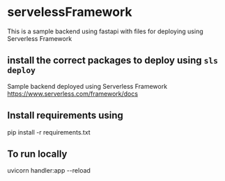 # servelessFramework
This is a sample backend using fastapi with files for deploying using Serverless Framework

## install the correct packages to deploy using `sls deploy`
Sample backend deployed using Serverless Framework https://www.serverless.com/framework/docs

## Install requirements using
pip install -r requirements.txt

## To run locally
uvicorn handler:app --reload
